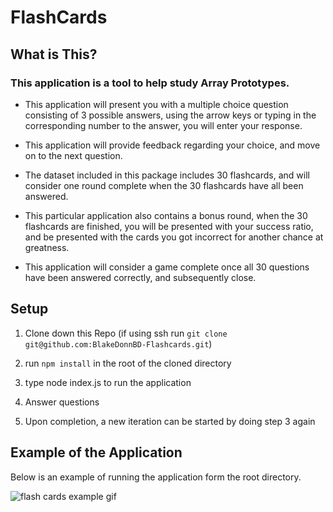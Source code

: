 # FlashCards

## What is This?

### This application is a tool to help study Array Prototypes. 

* This application will present you with a multiple choice question consisting of 3 possible answers, using the arrow keys or typing in the corresponding number to the answer, you will enter your response. 

* This application will provide feedback regarding your choice, and move on to the next question.

* The dataset included in this package includes 30 flashcards, and will consider one round complete when the 30 flashcards have all been answered.

* This particular application also contains a bonus round, when the 30 flashcards are finished, you will be presented with your success ratio, and be presented with the cards you got incorrect for another chance at greatness.

* This application will consider a game complete once all 30 questions have been answered correctly, and subsequently close.

## Setup

1. Clone down this Repo (if using ssh run `git clone git@github.com:BlakeDonnBD-Flashcards.git`)

2. run `npm install` in the root of the cloned directory

3. type node index.js to run the application

4. Answer questions

5. Upon completion, a new iteration can be started by doing step 3 again


## Example of the Application

Below is an example of running the application form the root directory.

![flash cards example gif](https://i.imgur.com/8f2yydQ.gif)

